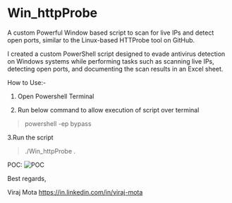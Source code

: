 # Win_httpProbe
A custom Powerful Window based script to scan for live IPs and detect open ports, similar to the Linux-based HTTProbe tool on GitHub.

I created a custom PowerShell script designed to evade antivirus detection on Windows systems while performing tasks such as scanning live IPs, detecting open ports, and documenting the scan results in an Excel sheet.


How to Use:-
1. Open Powershell Terminal

2. Run below command to allow execution of script over terminal
>powershell -ep bypass

3.Run the script
 >./Win_httpProbe
.

POC:
![POC](https://github.com/user-attachments/assets/e91be192-c086-4861-bb2e-4119b73bc8f7)



Best regards,


Viraj Mota
https://in.linkedin.com/in/viraj-mota

